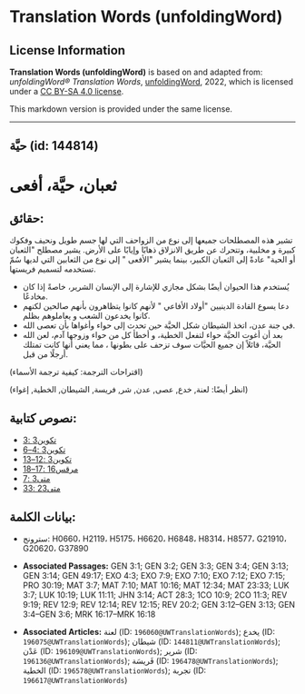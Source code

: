 # Translation Words (unfoldingWord)

## License Information

**Translation Words (unfoldingWord)** is based on and adapted from: _unfoldingWord® Translation Words_, [unfoldingWord](https://unfoldingword.org/utw), 2022, which is licensed under a [CC BY-SA 4.0 license](https://creativecommons.org/licenses/by-sa/4.0/legalcode.en).

This markdown version is provided under the same license.



--------------------------------

## حيَّة (id: 144814)

ثعبان، حيَّة، أفعى
==================

حقائق:
------

تشير هذه المصطلحات جميعها إلى نوع من الزواحف التي لها جسم طويل ونحيف وفكوك كبيرة و مخلبية، وتتحرك عن طريق الانزلاق ذهابًا وإيابًا على الأرض. يشير مصطلح "الثعبان أو الحية" عادةً إلى الثعبان الكبير، بينما يشير "الأفعى " إلى نوع من الثعابين التي لديها سُمّ تستخدمه لتسميم فريستها.

* يُستخدم هذا الحيوان أيضًا بشكل مجازي للإشارة إلى الإنسان الشرير، خاصةً إذا كان مخادعًا.
* دعا يسوع القادة الدينيين "أولاد الأفاعي " لأنهم كانوا يتظاهرون بأنهم صالحين لكنهم كانوا يخدعون الشعب و يعاملوهم بظلم.
* في جنة عدن، اتخذ الشيطان شكل الحيَّة حين تحدث إلى حواء وأغواها بأن تعصى الله.
* بعد أن أغوت الحيَّة حواء لتفعل الخطية، و أخطأ كل من حواء وزوجها آدم، لعن الله الحيَّة، قائلاً إن جميع الحيَّات سوف تزحف على بطونها ، مما يعني أنها كانت تمتلك أرجلًا من قبل.

(اقتراحات الترجمة: كيفية ترجمة الأسماء)

(انظر أيضًا: لعنة, خدع, عصى, عدن, شر, فريسة, الشيطان, الخطية, إغواء)

نصوص كتابية:
------------

* [تكوين3 :3](https://ref.ly/Gen3:3)
* [تكوين3 :4–6](https://ref.ly/Gen3:4-Gen3:6)
* [تكوين3 :12–13](https://ref.ly/Gen3:12-Gen3:13)
* [مرقس16 :17–18](https://ref.ly/Mark16:17-Mark16:18)
* [متى3 :7](https://ref.ly/Matt3:7)
* [متى23 :33](https://ref.ly/Matt23:33)

بيانات الكلمة:
--------------

* سترونج: H0660، H2119، H5175، H6620، H6848، H8314، H8577، G21910، G20620، G37890

* **Associated Passages:** GEN 3:1; GEN 3:2; GEN 3:3; GEN 3:4; GEN 3:13; GEN 3:14; GEN 49:17; EXO 4:3; EXO 7:9; EXO 7:10; EXO 7:12; EXO 7:15; PRO 30:19; MAT 3:7; MAT 7:10; MAT 10:16; MAT 12:34; MAT 23:33; LUK 3:7; LUK 10:19; LUK 11:11; JHN 3:14; ACT 28:3; 1CO 10:9; 2CO 11:3; REV 9:19; REV 12:9; REV 12:14; REV 12:15; REV 20:2; GEN 3:12–GEN 3:13; GEN 3:4–GEN 3:6; MRK 16:17–MRK 16:18
* **Associated Articles:** لعنة (ID: `196060@UWTranslationWords`); يخدع (ID: `196075@UWTranslationWords`); شيطان (ID: `144811@UWTranslationWords`); عَدْن (ID: `196109@UWTranslationWords`); شرير (ID: `196136@UWTranslationWords`); فَريسَة (ID: `196478@UWTranslationWords`); الخطية (ID: `196578@UWTranslationWords`); تجربة (ID: `196617@UWTranslationWords`)

